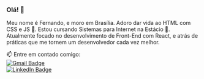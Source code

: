 ### Olá! 👋

Meu nome é Fernando, e moro em Brasília. Adoro dar vida ao HTML com CSS e JS :blue_heart:. Estou cursando Sistemas para Internet na Estácio :blue_book:. Atualmente focado no desenvolvimento de Front-End com React, e atrás de práticas que me tornem um desenvolvedor cada vez melhor.

📫 Entre em contado comigo:
<br/> [![Gmail Badge](https://img.shields.io/badge/-eunadno@gmail.com-c14438?style=flat-square&logo=Gmail&logoColor=white&link=mailto:eunadno@gmail.com)](mailto:eunadno@gmail.com)
<br/> [![LinkedIn Badge](http://img.shields.io/badge/-eunadno@gmail.com-blue?style=flat-square&logo=LinkedIn&logoColor=white)](https://www.linkedin.com/in/fernando-machado-09b1721b1/)
